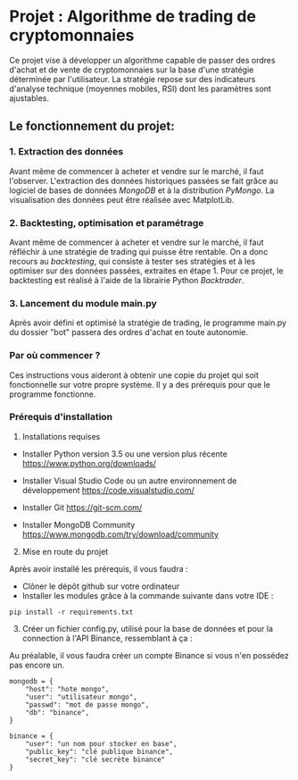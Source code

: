 # Projet : Algorithme de trading de cryptomonnaies

Ce projet vise à développer un algorithme capable de passer des ordres d'achat et de vente de cryptomonnaies sur la base d'une stratégie déterminée par l'utilisateur.
La stratégie repose sur des indicateurs d'analyse technique (moyennes mobiles, RSI) dont les paramètres sont ajustables.

## Le fonctionnement du projet:

### 1. Extraction des données
Avant même de commencer à acheter et vendre sur le marché, il faut l'observer. L'extraction des données historiques passées se fait grâce au logiciel de bases de données *MongoDB* et à la distribution *PyMongo*.
La visualisation des données peut être réalisée avec MatplotLib.

### 2. Backtesting, optimisation et paramétrage
Avant même de commencer à acheter et vendre sur le marché, il faut réfléchir à une stratégie de trading qui puisse être rentable. 
On a donc recours au *backtesting*, qui consiste à tester ses stratégies et à les optimiser sur des données passées, extraites en étape 1.
Pour ce projet, le backtesting est réalisé à l'aide de la librairie Python *Backtrader*.

### 3. Lancement du module main.py
Après avoir défini et optimisé la stratégie de trading, le programme main.py du dossier "bot" passera des ordres d'achat en toute autonomie.

### Par où commencer ?

Ces instructions vous aideront à obtenir une copie du projet qui soit fonctionnelle sur votre propre système. Il y a des prérequis pour que le programme fonctionne.

### Prérequis d'installation

1. Installations requises

* Installer Python version 3.5 ou une version plus récente 
https://www.python.org/downloads/

* Installer Visual Studio Code ou un autre environnement de développement
https://code.visualstudio.com/

* Installer Git
https://git-scm.com/

* Installer MongoDB Community
https://www.mongodb.com/try/download/community

2. Mise en route du projet

Après avoir installé les prérequis, il vous faudra :

* Clôner le dépôt github sur votre ordinateur
* Installer les modules grâce à la commande suivante dans votre IDE :

```
pip install -r requirements.txt
```

3. Créer un fichier config.py, utilisé pour la base de données et pour la connection à l'API Binance, ressemblant à ça :

Au préalable, il vous faudra créer un compte Binance si vous n'en possédez pas encore un.

```
mongodb = {
    "host": "hote mongo",
    "user": "utilisateur mongo",
    "passwd": "mot de passe mongo",
    "db": "binance",
}

binance = {
    "user": "un nom pour stocker en base",
    "public_key": "clé publique binance",
    "secret_key": "clé secrète binance"
}

```


